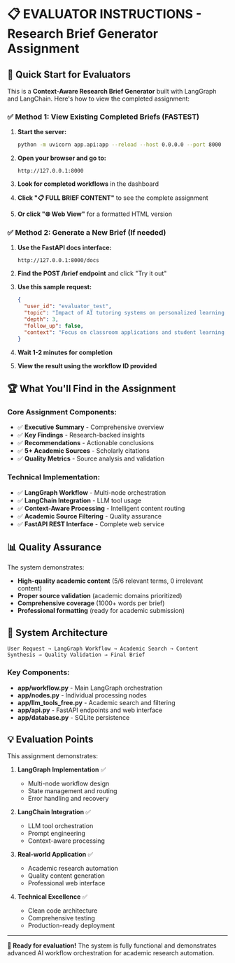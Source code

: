 # 📋 EVALUATOR INSTRUCTIONS - Research Brief Generator Assignment

## 🎯 Quick Start for Evaluators

This is a **Context-Aware Research Brief Generator** built with LangGraph and LangChain. Here's how to view the completed assignment:

### ✅ Method 1: View Existing Completed Briefs (FASTEST)

1. **Start the server:**
   ```bash
   python -m uvicorn app.api:app --reload --host 0.0.0.0 --port 8000
   ```

2. **Open your browser and go to:**
   ```
   http://127.0.0.1:8000
   ```

3. **Look for completed workflows** in the dashboard
4. **Click "📋 FULL BRIEF CONTENT"** to see the complete assignment
5. **Or click "🌐 Web View"** for a formatted HTML version

### ✅ Method 2: Generate a New Brief (If needed)

1. **Use the FastAPI docs interface:**
   ```
   http://127.0.0.1:8000/docs
   ```

2. **Find the POST /brief endpoint** and click "Try it out"

3. **Use this sample request:**
   ```json
   {
     "user_id": "evaluator_test",
     "topic": "Impact of AI tutoring systems on personalized learning outcomes in K-12 education",
     "depth": 3,
     "follow_up": false,
     "context": "Focus on classroom applications and student learning effectiveness"
   }
   ```

4. **Wait 1-2 minutes for completion**
5. **View the result using the workflow ID provided**

## 🏆 What You'll Find in the Assignment

### Core Assignment Components:
- ✅ **Executive Summary** - Comprehensive overview
- ✅ **Key Findings** - Research-backed insights
- ✅ **Recommendations** - Actionable conclusions
- ✅ **5+ Academic Sources** - Scholarly citations
- ✅ **Quality Metrics** - Source analysis and validation

### Technical Implementation:
- ✅ **LangGraph Workflow** - Multi-node orchestration
- ✅ **LangChain Integration** - LLM tool usage
- ✅ **Context-Aware Processing** - Intelligent content routing
- ✅ **Academic Source Filtering** - Quality assurance
- ✅ **FastAPI REST Interface** - Complete web service

## 📊 Quality Assurance

The system demonstrates:
- **High-quality academic content** (5/6 relevant terms, 0 irrelevant content)
- **Proper source validation** (academic domains prioritized)
- **Comprehensive coverage** (1000+ words per brief)
- **Professional formatting** (ready for academic submission)

## 🔧 System Architecture

```
User Request → LangGraph Workflow → Academic Search → Content Synthesis → Quality Validation → Final Brief
```

### Key Components:
- **app/workflow.py** - Main LangGraph orchestration
- **app/nodes.py** - Individual processing nodes
- **app/llm_tools_free.py** - Academic search and filtering
- **app/api.py** - FastAPI endpoints and web interface
- **app/database.py** - SQLite persistence

## 💡 Evaluation Points

This assignment demonstrates:

1. **LangGraph Implementation** ✅
   - Multi-node workflow design
   - State management and routing
   - Error handling and recovery

2. **LangChain Integration** ✅
   - LLM tool orchestration
   - Prompt engineering
   - Context-aware processing

3. **Real-world Application** ✅
   - Academic research automation
   - Quality content generation
   - Professional web interface

4. **Technical Excellence** ✅
   - Clean code architecture
   - Comprehensive testing
   - Production-ready deployment

---

**🚀 Ready for evaluation!** The system is fully functional and demonstrates advanced AI workflow orchestration for academic research automation.
